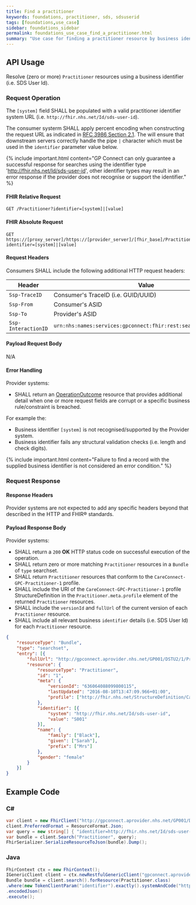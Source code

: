 ```yaml
---
title: Find a practitioner
keywords: foundations, practitioner, sds, sdsuserid
tags: [foundations,use_case]
sidebar: foundations_sidebar
permalink: foundations_use_case_find_a_practitioner.html
summary: "Use case for finding a practitioner resource by business identity."
---
```


## API Usage ##

Resolve (zero or more) `Practitioner` resources using a business identifier (i.e. SDS User Id).

### Request Operation ###

The `[system]` field SHALL be populated with a valid practitioner identifier system URL (i.e. `http://fhir.nhs.net/Id/sds-user-id`).

The consumer systerm SHALL apply percent encoding when constructing the request URL as indicated in [RFC 3986 Section 2.1](https://tools.ietf.org/html/rfc3986#section-2.1). The will ensure that downstream servers correctly handle the pipe `|` character which must be used in the `identifier` parameter value below.

{% include important.html content="GP Connect can only guarantee a successful response for searches using the identifier type 'http://fhir.nhs.net/Id/sds-user-id', other identifier types may result in an error response if the provider does not recognise or support the identifier." %}

#### FHIR Relative Request ####

```http
GET /Practitioner?identifier=[system]|[value]
```

#### FHIR Absolute Request ####

```http
GET https://[proxy_server]/https://[provider_server]/[fhir_base]/Practitioner?identifier=[system]|[value]
```

#### Request Headers ####

Consumers SHALL include the following additional HTTP request headers:

| Header               | Value |
|----------------------|-------|
| `Ssp-TraceID`        | Consumer's TraceID (i.e. GUID/UUID) |
| `Ssp-From`           | Consumer's ASID |
| `Ssp-To`             | Provider's ASID |
| `Ssp-InteractionID`  | `urn:nhs:names:services:gpconnect:fhir:rest:search:practitioner`|

#### Payload Request Body ####

N/A

#### Error Handling ####

Provider systems:

- SHALL return an [OperationOutcome](https://www.hl7.org/fhir/DSTU2/operationoutcome.html) resource that provides additional detail when one or more request fields are corrupt or a specific business rule/constraint is breached.

For example the:

- Business identifier `[system]` is not recognised/supported by the Provider system.
- Business identifier fails any structural validation checks (i.e. length and check digits).

{% include important.html content="Failure to find a record with the supplied business identifier is not considered an error condition." %}

### Request Response ###

#### Response Headers ####

Provider systems are not expected to add any specific headers beyond that described in the HTTP and FHIR&reg; standards.

#### Payload Response Body ####

Provider systems:

- SHALL return a `200` **OK** HTTP status code on successful execution of the operation.
- SHALL return zero or more matching `Practitioner` resources in a `Bundle` of `type` searchset.
- SHALL return `Practitioner` resources that conform to the `CareConnect-GPC-Practitioner-1` profile.
- SHALL include the URI of the `CareConnect-GPC-Practitioner-1` profile StructureDefinition in the `Practitioner.meta.profile` element of the returned `Practitioner` resources.
- SHALL include the `versionId` and `fullUrl` of the current version of each `Practitioner` resource.
- SHALL include all relevant business `identifier` details (i.e. SDS User Id) for each `Practitioner` resource.

```json
{
	"resourceType": "Bundle",
	"type": "searchset",
	"entry": [{
		"fullUrl": "http://gpconnect.aprovider.nhs.net/GP001/DSTU2/1/Practitioner/1/_history/636064088099800115",
		"resource": {
			"resourceType": "Practitioner",
			"id": "1",
			"meta": {
				"versionId": "636064088099800115",
				"lastUpdated": "2016-08-10T13:47:09.966+01:00",
				"profile": ["http://fhir.nhs.net/StructureDefinition/CareConnect-GPC-Practitioner-1"]
			},
			"identifier": [{
				"system": "http://fhir.nhs.net/Id/sds-user-id",
				"value": "S001"
			}],
			"name": {
				"family": ["Black"],
				"given": ["Sarah"],
				"prefix": ["Mrs"]
			},
			"gender": "female"
		}
	}]
}
```

## Example Code ##

### C# ###

```csharp
var client = new FhirClient("http://gpconnect.aprovider.nhs.net/GP001/DSTU2/1/");
client.PreferredFormat = ResourceFormat.Json;
var query = new string[] { "identifier=http://fhir.nhs.net/Id/sds-user-id|S001" };
var bundle = client.Search("Practitioner", query);
FhirSerializer.SerializeResourceToJson(bundle).Dump();
```

### Java ###

```java
FhirContext ctx = new FhirContext();
IGenericClient client = ctx.newRestfulGenericClient("gpconnect.aprovider.nhs.net/GP001/DSTU2/1/");
Bundle bundle = client.search().forResource(Practitioner.class)
.where(new TokenClientParam("identifier").exactly().systemAndCode("http://fhir.nhs.net/Id/sds-user-id", "S001"))
.encodedJson()
.execute();
```